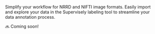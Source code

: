 Simplify your workflow for NRRD and NIFTI image formats. Easily import and explore your data in the Supervisely labeling tool to streamline your data annotation process.

🔜 Coming soon!

